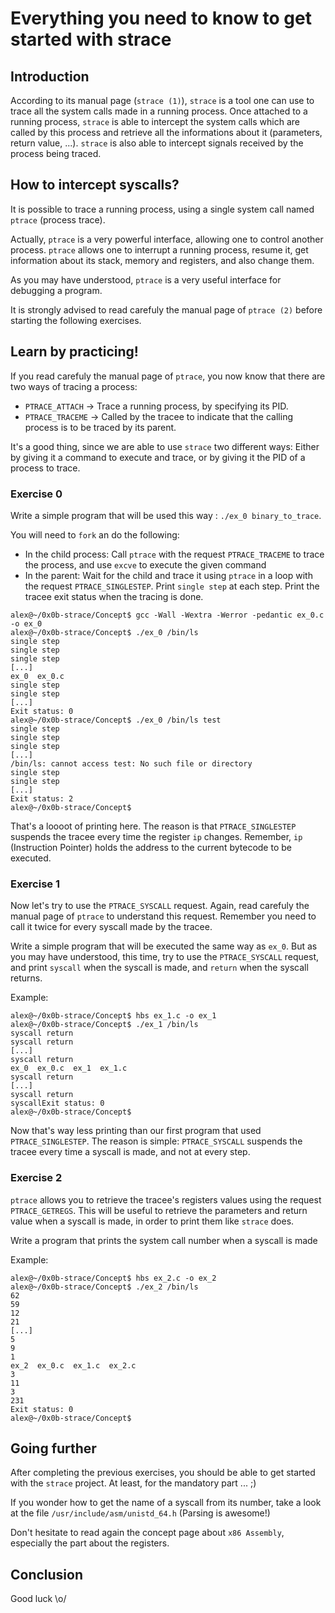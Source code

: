 # Everything you need to know to get started with strace

## Introduction

According to its manual page (`strace (1)`), `strace` is a tool one can use to trace all the system calls made in a running process. Once attached to a running process, `strace` is able to intercept the system calls which are called by this process and retrieve all the informations about it (parameters, return value, ...). `strace` is also able to intercept signals received by the process being traced.

## How to intercept syscalls?

It is possible to trace a running process, using a single system call named `ptrace` (process trace).

Actually, `ptrace` is a very powerful interface, allowing one to control another process. `ptrace` allows one to interrupt a running process, resume it, get information about its stack, memory and registers, and also change them.

As you may have understood, `ptrace` is a very useful interface for debugging a program.

It is strongly advised to read carefuly the manual page of `ptrace (2)` before starting the following exercises.

## Learn by practicing!

If you read carefuly the manual page of `ptrace`, you now know that there are two ways of tracing a process:

- `PTRACE_ATTACH` -> Trace a running process, by specifying its PID.
- `PTRACE_TRACEME` -> Called by the tracee to indicate that the calling process is to be traced by its parent.

It's a good thing, since we are able to use `strace` two different ways: Either by giving it a command to execute and trace, or by giving it the PID of a process to trace.

### Exercise 0

Write a simple program that will be used this way : `./ex_0 binary_to_trace`.

You will need to `fork` an do the following:

- In the child process: Call `ptrace` with the request `PTRACE_TRACEME` to trace the process, and use `excve` to execute the given command
- In the parent: Wait for the child and trace it using `ptrace` in a loop with the request `PTRACE_SINGLESTEP`. Print `single step` at each step. Print the tracee exit status when the tracing is done.

```
alex@~/0x0b-strace/Concept$ gcc -Wall -Wextra -Werror -pedantic ex_0.c -o ex_0
alex@~/0x0b-strace/Concept$ ./ex_0 /bin/ls
single step
single step
single step
[...]
ex_0  ex_0.c
single step
single step
[...]
Exit status: 0
alex@~/0x0b-strace/Concept$ ./ex_0 /bin/ls test
single step
single step
single step
[...]
/bin/ls: cannot access test: No such file or directory
single step
single step
[...]
Exit status: 2
alex@~/0x0b-strace/Concept$
```

That's a loooot of printing here. The reason is that `PTRACE_SINGLESTEP` suspends the tracee every time the register `ip` changes. Remember, `ip` (Instruction Pointer) holds the address to the current bytecode to be executed.

### Exercise 1

Now let's try to use the `PTRACE_SYSCALL` request. Again, read carefuly the manual page of `ptrace` to understand this request. Remember you need to call it twice for every syscall made by the tracee.

Write a simple program that will be executed the same way as `ex_0`. But as you may have understood, this time, try to use the `PTRACE_SYSCALL` request, and print `syscall` when the syscall is made, and `return` when the syscall returns.

Example:

```
alex@~/0x0b-strace/Concept$ hbs ex_1.c -o ex_1
alex@~/0x0b-strace/Concept$ ./ex_1 /bin/ls
syscall return
syscall return
[...]
syscall return
ex_0  ex_0.c  ex_1  ex_1.c
syscall return
[...]
syscall return
syscallExit status: 0
alex@~/0x0b-strace/Concept$
```

Now that's way less printing than our first program that used `PTRACE_SINGLESTEP`. The reason is simple: `PTRACE_SYSCALL` suspends the tracee every time a syscall is made, and not at every step.

### Exercise 2

`ptrace` allows you to retrieve the tracee's registers values using the request `PTRACE_GETREGS`. This will be useful to retrieve the parameters and return value when a syscall is made, in order to print them like `strace` does.

Write a program that prints the system call number when a syscall is made

Example:

```
alex@~/0x0b-strace/Concept$ hbs ex_2.c -o ex_2
alex@~/0x0b-strace/Concept$ ./ex_2 /bin/ls
62
59
12
21
[...]
5
9
1
ex_2  ex_0.c  ex_1.c  ex_2.c
3
11
3
231
Exit status: 0
alex@~/0x0b-strace/Concept$
```

## Going further

After completing the previous exercises, you should be able to get started with the `strace` project. At least, for the mandatory part ... ;)

If you wonder how to get the name of a syscall from its number, take a look at the file `/usr/include/asm/unistd_64.h` (Parsing is awesome!)

Don't hesitate to read again the concept page about `x86 Assembly`, especially the part about the registers.

## Conclusion

Good luck \o/
